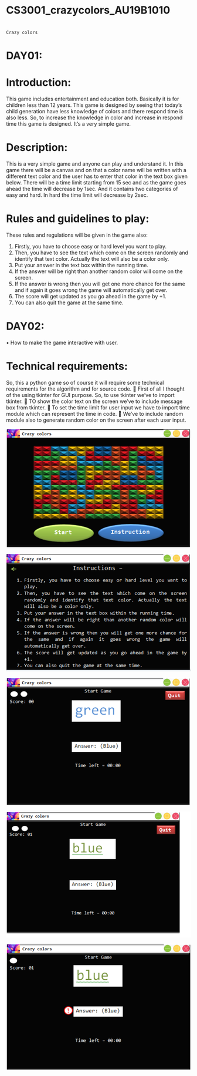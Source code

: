 # CS3001_crazycolors_AU19B1010

                                                                        Crazy colors
# DAY01:  
# Introduction:
This game includes entertainment and education both. Basically it is for children less than 12 years. This game is designed by seeing that today’s child generation have less knowledge of colors and there respond time is also less. So, to increase the knowledge in color and increase in respond time this game is designed. It’s a very simple game.

# Description:
This is a very simple game and anyone can play and understand it. In this game there will be a canvas and on that a color name will be written with a different text color and the user has to enter that color in the text box given below. There will be a time limit starting from 15 sec and as the game goes ahead the time will decrease by 1sec. And it contains two categories of easy and hard. In hard the time limit will decrease by 2sec.

# Rules and guidelines to play:
These rules and regulations will be given in the game also:
1.	Firstly, you have to choose easy or hard level you want to play.
2.	Then, you have to see the text which come on the screen randomly and identify that text color. Actually the text will also be a color only.
3.	Put your answer in the text box within the running time.
4.	If the answer will be right than another random color will come on the screen.
5.	If the answer is wrong then you will get one more chance for the same and if again it goes wrong the game will automatically get over.
6.	The score will get updated as you go ahead in the game by +1.
7.	You can also quit the game at the same time.


# DAY02:
 •	How to make the game interactive with user.
 
 
# Technical requirements:
So, this a python game so of course it will require some technical requirements for the algorithm and for source code.
	First of all I thought of the using tkinter for GUI purpose. So, to use tkinter we’ve to import tkinter. 
	TO show the color text on the screen we’ve to include message box from tkinter.
	To set the time limit for user input we have to import time module which can represent the time in code.
	We’ve to include random module also to generate random color on the screen after each user input.

![Image](https://github.com/Anamit13/CS3001_crazycolors_AU19B1010/blob/Readme/pic1.PNG)

![Image](https://github.com/Anamit13/CS3001_crazycolors_AU19B1010/blob/Readme/pic2.PNG)

![Image](https://github.com/Anamit13/CS3001_crazycolors_AU19B1010/blob/Readme/pic3.PNG)

![Image](https://github.com/Anamit13/CS3001_crazycolors_AU19B1010/blob/Readme/pic4.PNG)

![Image](https://github.com/Anamit13/CS3001_crazycolors_AU19B1010/blob/Readme/pic5.PNG)




